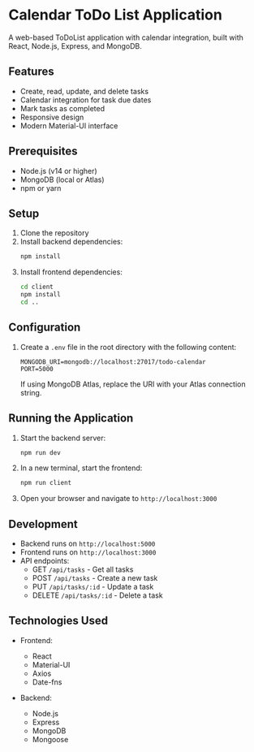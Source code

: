 # Calendar ToDo List Application

A web-based ToDoList application with calendar integration, built with React, Node.js, Express, and MongoDB.

## Features

- Create, read, update, and delete tasks
- Calendar integration for task due dates
- Mark tasks as completed
- Responsive design
- Modern Material-UI interface

## Prerequisites

- Node.js (v14 or higher)
- MongoDB (local or Atlas)
- npm or yarn

## Setup

1. Clone the repository
2. Install backend dependencies:
   ```bash
   npm install
   ```
3. Install frontend dependencies:
   ```bash
   cd client
   npm install
   cd ..
   ```

## Configuration

1. Create a `.env` file in the root directory with the following content:
   ```
   MONGODB_URI=mongodb://localhost:27017/todo-calendar
   PORT=5000
   ```

   If using MongoDB Atlas, replace the URI with your Atlas connection string.

## Running the Application

1. Start the backend server:
   ```bash
   npm run dev
   ```

2. In a new terminal, start the frontend:
   ```bash
   npm run client
   ```

3. Open your browser and navigate to `http://localhost:3000`

## Development

- Backend runs on `http://localhost:5000`
- Frontend runs on `http://localhost:3000`
- API endpoints:
  - GET `/api/tasks` - Get all tasks
  - POST `/api/tasks` - Create a new task
  - PUT `/api/tasks/:id` - Update a task
  - DELETE `/api/tasks/:id` - Delete a task

## Technologies Used

- Frontend:
  - React
  - Material-UI
  - Axios
  - Date-fns

- Backend:
  - Node.js
  - Express
  - MongoDB
  - Mongoose 